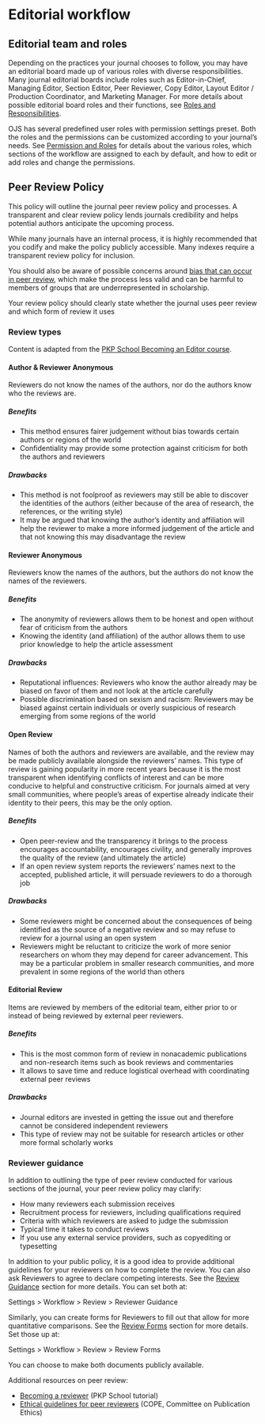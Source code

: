 # Editorial workflow

## Editorial team and roles

Depending on the practices your journal chooses to follow, you may have an editorial board made up of various roles with diverse responsibilities. Many journal editorial boards include roles such as Editor-in-Chief, Managing Editor, Section Editor, Peer Reviewer, Copy Editor, Layout Editor / Production Coordinator, and Marketing Manager. For more details about possible editorial board roles and their functions, see [Roles and Responsibilities](https://docs.pkp.sfu.ca/student-toolkit/en/journal-admin#roles-and-responsibilities).

OJS has several predefined user roles with permission settings preset. Both the roles and the permissions can be customized according to your journal’s needs. See [Permission and Roles](https://docs.pkp.sfu.ca/learning-ojs/en/users-and-roles#permissions-and-roles) for details about the various roles, which sections of the workflow are assigned to each by default, and how to edit or add roles and change the permissions.

## Peer Review Policy

This policy will outline the journal peer review policy and processes. A transparent and clear review policy lends journals credibility and helps potential authors anticipate the upcoming process.

While many journals have an internal process, it is highly recommended that you codify and make the policy publicly accessible. Many indexes require a transparent review policy for inclusion.

You should also be aware of possible concerns around [bias that can occur in peer review](https://docs.pkp.sfu.ca/student-toolkit/en/editing-peer-review#bias-in-peer-review), which make the process less valid and can be harmful to members of groups that are underrepresented in scholarship.

Your review policy should clearly state whether the journal uses peer review and which form of review it uses

### Review types

Content is adapted from the [PKP School Becoming an Editor course](https://pkpschool.sfu.ca/courses/becoming-an-editor/).

#### Author & Reviewer Anonymous

Reviewers do not know the names of the authors, nor do the authors know who the reviews are.

##### Benefits

- This method ensures fairer judgement without bias towards certain authors or regions of the world
- Confidentiality may provide some protection against criticism for both the authors and reviewers

##### Drawbacks

- This method is not foolproof as reviewers may still be able to discover the identities of the authors (either because of the area of research, the references, or the writing style)
- It may be argued that knowing the author’s identity and affiliation will help the reviewer to make a more informed judgement of the article and that not knowing this may disadvantage the review

#### Reviewer Anonymous

Reviewers know the names of the authors, but the authors do not know the names of the reviewers.

##### Benefits

- The anonymity of reviewers allows them to be honest and open without fear of criticism from the authors
- Knowing the identity (and affiliation) of the author allows them to use prior knowledge to help the article assessment

##### Drawbacks

- Reputational influences: Reviewers who know the author already may be biased on favor of them and not look at the article carefully
- Possible discrimination based on sexism and racism: Reviewers may be biased against certain individuals or overly suspicious of research emerging from some regions of the world
  
#### Open Review

Names of both the authors and reviewers are available, and the review may be made publicly available alongside the reviewers’ names.  This type of review is gaining popularity in more recent years because it is the most transparent when identifying conflicts of interest and can be more conducive to helpful and constructive criticism. For journals aimed at very small communities, where people’s areas of expertise already indicate their identity to their peers, this may be the only option.

##### Benefits

- Open peer-review and the transparency it brings to the process encourages accountability, encourages civility, and generally improves the quality of the review (and ultimately the article)
- If an open review system reports the reviewers’ names next to the accepted, published article, it will persuade reviewers to do a thorough job

##### Drawbacks

- Some reviewers might be concerned about the consequences of being identified as the source of a negative review and so may refuse to review for a journal using an open system
- Reviewers might be reluctant to criticize the work of more senior researchers on whom they may depend for career advancement. This may be a particular problem in smaller research communities, and more prevalent in some regions of the world than others

#### Editorial Review

Items are reviewed by members of the editorial team, either prior to or instead of being reviewed by external peer reviewers.

##### Benefits

- This is the most common form of review in nonacademic publications and non-research items such as book reviews and commentaries
- It allows to save time and reduce logistical overhead with coordinating external peer reviews

##### Drawbacks

- Journal editors are invested in getting the issue out and therefore cannot be considered independent reviewers
- This type of review may not be suitable for research articles or other more formal scholarly works

### Reviewer guidance

In addition to outlining the type of peer review conducted for various sections of the journal, your peer review policy may clarify:

- How many reviewers each submission receives
- Recruitment process for reviewers, including qualifications required
- Criteria with which reviewers are asked to judge the submission
- Typical time it takes to conduct reviews
- If you use any external service providers, such as copyediting or typesetting

In addition to your public policy, it is a good idea to provide additional guidelines for your reviewers on how to complete the review. You can also ask Reviewers to agree to declare competing interests. See the [Review Guidance](https://docs.pkp.sfu.ca/learning-ojs/en/settings-workflow#review-guidance) section for more details. You can set both at:

Settings > Workflow > Review > Reviewer Guidance

Similarly, you can create forms for Reviewers to fill out that allow for more quantitative comparisons. See the [Review Forms](https://docs.pkp.sfu.ca/learning-ojs/en/settings-workflow#review-forms) section for more details. Set those up at:

Settings > Workflow > Review > Review Forms

You can choose to make both documents publicly available.

 Additional resources on peer review:

- [Becoming a reviewer](https://pkpschool.sfu.ca/courses/becoming-a-reviewer/) (PKP School tutorial)
- [Ethical guidelines for peer reviewers](https://publicationethics.org/files/Ethical_Guidelines_For_Peer_Reviewers_2.pdf) (COPE, Committee on Publication Ethics)
